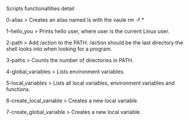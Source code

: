 Scripts functionallities detail



0-alias > Creates an alias named ls with the vaule rm -f *

1-hello_you > Prints hello user, where user is the current Linux user.

2-path > Add /action to the PATH. /action should be the last directory the shell looks into when looking for a program.

3-paths > Counts the number of directories in PATH.

4-global_variables > Lists environment variables.

5-local_variables > Lists all local variables, environment variables and functions.

6-create_local_variable > Creates a new local variable.

7-create_global_variable > Creates a new local variable.
